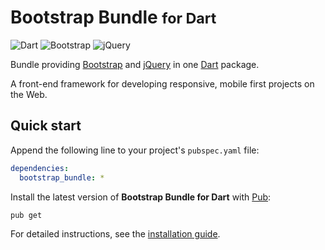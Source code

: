 # Bootstrap Bundle <small>for Dart</small>
![Dart](https://img.shields.io/badge/dart-%3E%3D2.1-brightgreen.svg) ![Bootstrap](https://img.shields.io/badge/bootstrap-4.2.1-yellow.svg) ![jQuery](https://img.shields.io/badge/jquery-3.3.1-yellow.svg)

Bundle providing [Bootstrap](https://getbootstrap.com) and [jQuery](https://jquery.com) in one [Dart](https://www.dartlang.org) package.

A front-end framework for developing responsive, mobile first projects on the Web.

## Quick start
Append the following line to your project's `pubspec.yaml` file:

```yaml
dependencies:
  bootstrap_bundle: *
```

Install the latest version of **Bootstrap Bundle for Dart** with [Pub](https://www.dartlang.org/tools/pub):

```shell
pub get
```

For detailed instructions, see the [installation guide](installation.md).
